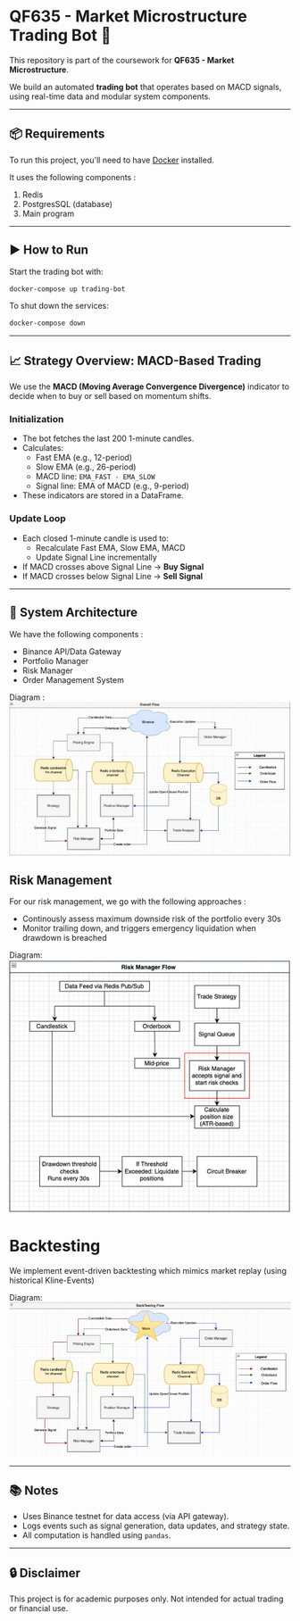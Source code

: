 # QF635 - Market Microstructure Trading Bot 🤖

This repository is part of the coursework for **QF635 - Market Microstructure**.

We build an automated **trading bot** that operates based on MACD signals, using real-time data and modular system components.

---

## 📦 Requirements

To run this project, you'll need to have [Docker](https://docs.docker.com/get-docker/) installed.

It uses the following components :

1. Redis
2. PostgresSQL (database)
3. Main program

---

## ▶️ How to Run

Start the trading bot with:

```bash
docker-compose up trading-bot
```

To shut down the services:

```bash
docker-compose down
```

---

## 📈 Strategy Overview: MACD-Based Trading

We use the **MACD (Moving Average Convergence Divergence)** indicator to decide when to buy or sell based on momentum shifts.

### Initialization

- The bot fetches the last 200 1-minute candles.
- Calculates:
  - Fast EMA (e.g., 12-period)
  - Slow EMA (e.g., 26-period)
  - MACD line: `EMA_FAST - EMA_SLOW`
  - Signal line: EMA of MACD (e.g., 9-period)
- These indicators are stored in a DataFrame.

### Update Loop

- Each closed 1-minute candle is used to:
  - Recalculate Fast EMA, Slow EMA, MACD
  - Update Signal Line incrementally
- If MACD crosses above Signal Line → **Buy Signal**
- If MACD crosses below Signal Line → **Sell Signal**

---

## 🧩 System Architecture

We have the following components : 
- Binance API/Data Gateway
- Portfolio Manager
- Risk Manager
- Order Management System

Diagram :
![Overall Architecture](assets/architecture.png)

## Risk Management

For our risk management, we go with the following approaches :

- Continously assess maximum downside risk of the portfolio every 30s
- Monitor trailing down, and triggers emergency liquidation when drawdown is breached

Diagram: 
![Risk Manager](assets/risk_manager.png)

# Backtesting 

We implement event-driven backtesting which mimics market replay (using historical Kline-Events)

Diagram: 
![Backtesting](assets/backtesting.png)

---

## 📚 Notes

- Uses Binance testnet for data access (via API gateway).
- Logs events such as signal generation, data updates, and strategy state.
- All computation is handled using `pandas`.

---

## 🔒 Disclaimer

This project is for academic purposes only. Not intended for actual trading or financial use.
